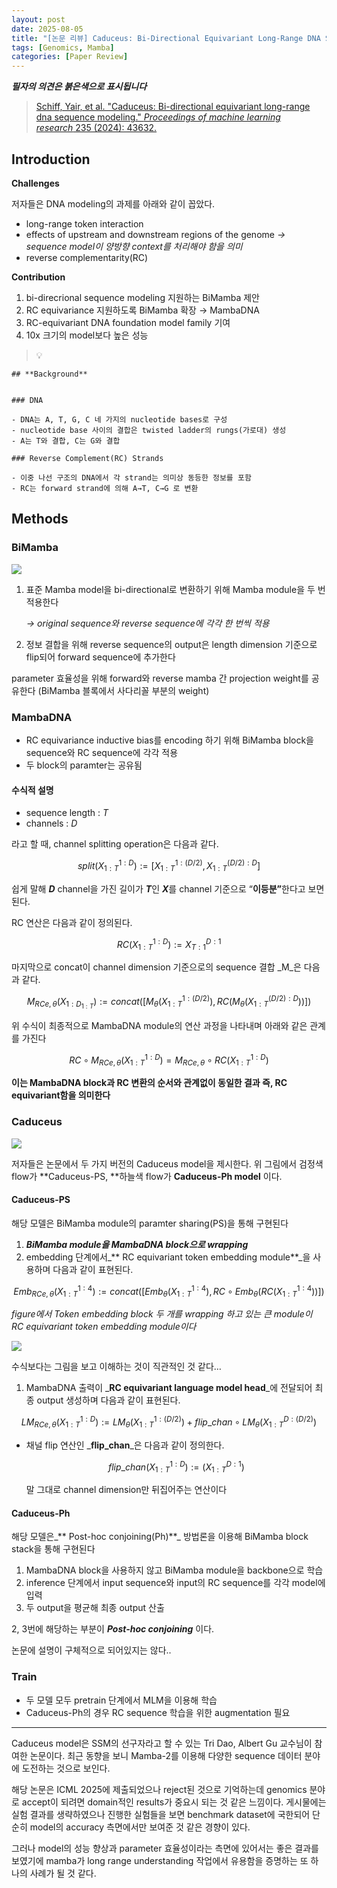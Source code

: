 ```yaml
---
layout: post
date: 2025-08-05
title: "[논문 리뷰] Caduceus: Bi-Directional Equivariant Long-Range DNA Sequence Modeling"
tags: [Genomics, Mamba]
categories: [Paper Review]
---
```


<span class="notion-red">_**필자의 의견은 붉은색으로 표시됩니다**_</span>


> [Schiff, Yair, et al. "Caduceus: Bi-directional equivariant long-range dna sequence modeling." ](https://pmc.ncbi.nlm.nih.gov/articles/PMC12189541/)[_Proceedings of machine learning research_](https://pmc.ncbi.nlm.nih.gov/articles/PMC12189541/)[ 235 (2024): 43632.](https://pmc.ncbi.nlm.nih.gov/articles/PMC12189541/)



## Introduction


**Challenges**


저자들은 DNA modeling의 과제를 아래와 같이 꼽았다.

- long-range token interaction
- effects of upstream and downstream regions of the genome 
_→ sequence model이 양방향 context를 처리해야 함을 의미_
- reverse complementarity(RC)

**Contribution**

1. bi-direcrional sequence modeling 지원하는 BiMamba 제안
1. RC equivariance 지원하도록 BiMamba 확장 → MambaDNA
1. RC-equivariant DNA foundation model family 기여
1. 10x 크기의 model보다 높은 성능

> 💡 


	## **Background**


	### DNA

	- DNA는 A, T, G, C 네 가지의 nucleotide bases로 구성
	- nucleotide base 사이의 결합은 twisted ladder의 rungs(가로대) 생성
	- A는 T와 결합, C는 G와 결합

	### Reverse Complement(RC) Strands

	- 이중 나선 구조의 DNA에서 각 strand는 의미상 동등한 정보를 포함
	- RC는 forward strand에 의해 A→T, C→G 로 변환


## Methods



### BiMamba


![](https://prod-files-secure.s3.us-west-2.amazonaws.com/542b861c-36a8-4051-84e5-8804b6728dba/2c247d59-7815-4980-99f0-8f0d21f445a7/image.png?X-Amz-Algorithm=AWS4-HMAC-SHA256&X-Amz-Content-Sha256=UNSIGNED-PAYLOAD&X-Amz-Credential=ASIAZI2LB46673MJS4MP%2F20251003%2Fus-west-2%2Fs3%2Faws4_request&X-Amz-Date=20251003T131706Z&X-Amz-Expires=3600&X-Amz-Security-Token=IQoJb3JpZ2luX2VjEK3%2F%2F%2F%2F%2F%2F%2F%2F%2F%2FwEaCXVzLXdlc3QtMiJHMEUCIQDK4RauHJZzjI41IozuzDUCVsqTumA5j3LBr49AqTvNWAIgeqzz9psUPsy8cZ%2FlMmuZs2DciD%2FIp5M56R4byh5lhRMq%2FwMIRhAAGgw2Mzc0MjMxODM4MDUiDFC7kSm7y51JfQcPRyrcA1baZrAUgpPCjkBBU1AtzjLGMVQdHjVMND31MqxVhIXb6AUnzUG2YXSJaPkMqzo3MQKO73OFiOUm1adcJe5vJtE%2FXnPVysLHe10Y9JUOVyYhPyz3O8kUJnUr9TS6bpe2Kv0qP3KmNnbYbaJs13I4hd%2BF1%2FhW5TtezV2t9D3GrrqYa6pT%2B6iLoKySRsqjNTc1mUnXAGpUFC4b06R%2FFFj4h9NEqOd%2F1JloJKbyAmxleBrQndYZLR5WKvT29myCyvBCwuwLjcoY80HnyGPiD0v7rmEWWnrcEXDMNufJSaqiOnSaEh6KO3B5w%2FlG0pFDhHDoENPLuX5GWiCan73JHLZPKxuL3KiA8Y5258UW8n7K4c9q43DCZEzcNyfgKn95cHPvlLyHu4OPZkivDrLe0x6QnIPfc5h7dL37CYuK2r78Rfa%2Fyn3Lf5g5pwL%2BcPj5kNRPjxNYYP821tXAwLt8bSfelf1wSBymQoudnaBj1Tnfd2KDf1H7wLwwIxxI%2Fg2LVzRoBstoA0v8IV9CWRNxXN%2BQLj3cz90dWVEWkh%2FhwEjotaT9mRvtLqQCakEGsquWQZn3DJB4kviTECbycYjsXgVFjYAM54%2FLPLKbG77fdPgHCZ7dva8gIGVQDzYkvfqBMPSP%2F8YGOqUBHYdydDOqvKszKTWuFn11ieie8xu%2Fx1Wd8PIwYU9kOlVdBGOkL%2B9J25Yd7Ez3G%2BfvCD9wekhk6NEgpuqDNxGiPoJ7iYLJIOx16j7C5ex9FLQMQ%2FZi76G3lfDyadnog5aTnosgfZxDao90d4%2FH4CJ3dwsi8qHt%2FNYJ0QIQk%2FUOY5GtXxlXq9iEl3mdTbRQlZ7eW%2BChSLr5O7uZ6p3s%2BrLpH0hBCkEN&X-Amz-Signature=a9890224199da2f47c19ce819e1c9ebb2e17c0d617be90b3da9bf78ba54ac896&X-Amz-SignedHeaders=host&x-amz-checksum-mode=ENABLED&x-id=GetObject)

1. 표준 Mamba model을 bi-directional로 변환하기 위해 Mamba module을 두 번 적용한다

	_→ original sequence와 reverse sequence에 각각 한 번씩 적용_

1. 정보 결합을 위해 reverse sequence의 output은 length dimension 기준으로 flip되어 forward sequence에 추가한다

parameter 효율성을 위해 forward와 reverse mamba 간 projection weight를 공유한다 (BiMamba 블록에서 사다리꼴 부분의 weight)



### MambaDNA

- RC equivariance inductive bias를 encoding 하기 위해 BiMamba block을 sequence와 RC sequence에 각각 적용
- 두 block의 paramter는 공유됨


#### 수식적 설명

- sequence length : _T_
- channels : _D_

라고 할 때,  channel splitting operation은 다음과 같다.


$$
split(X^{1:D}_{1:T}):=[X^{1:(D/2)}_{1:T},X^{(D/2):D}_{1:T}]
$$


<span class="notion-red">쉽게 말해 </span><span class="notion-red">_**D**_</span><span class="notion-red"> channel을 가진 길이가 </span><span class="notion-red">_**T**_</span><span class="notion-red">인 </span><span class="notion-red">_**X**_</span><span class="notion-red">를 channel 기준으로 “</span><span class="notion-red">**이등분”**</span><span class="notion-red">한다고 보면 된다.</span>


RC 연산은 다음과 같이 정의된다.


$$
RC(X^{1:D}_{1:T}):=X^{D:1}_{T:1}
$$


마지막으로 concat이 channel dimension 기준으로의 sequence 결합 _M_은 다음과 같다.


$$
M_{RCe,\theta}(X_{1:D_{1:T}}):=concat([M_{\theta}(X^{1:(D/2)}_{1:T}),RC(M_{\theta}(X^{(D/2):D}_{1:T}))])
$$


위 수식이 최종적으로 MambaDNA module의 연산 과정을 나타내며 아래와 같은 관계를 가진다


$$
RC\circ M_{RCe,\theta}(X^{1:D}_{1:T}) = M_{RCe,\theta} \circ RC(X^{1:D}_{1:T})
$$


**이는 MambaDNA block과 RC 변환의 순서와 관계없이 동일한 결과 즉, RC equivariant함을 의미한다**



### Caduceus


![](https://prod-files-secure.s3.us-west-2.amazonaws.com/542b861c-36a8-4051-84e5-8804b6728dba/f94a60d7-8145-473b-aef9-7c68d3ec604a/image.png?X-Amz-Algorithm=AWS4-HMAC-SHA256&X-Amz-Content-Sha256=UNSIGNED-PAYLOAD&X-Amz-Credential=ASIAZI2LB46673MJS4MP%2F20251003%2Fus-west-2%2Fs3%2Faws4_request&X-Amz-Date=20251003T131707Z&X-Amz-Expires=3600&X-Amz-Security-Token=IQoJb3JpZ2luX2VjEK3%2F%2F%2F%2F%2F%2F%2F%2F%2F%2FwEaCXVzLXdlc3QtMiJHMEUCIQDK4RauHJZzjI41IozuzDUCVsqTumA5j3LBr49AqTvNWAIgeqzz9psUPsy8cZ%2FlMmuZs2DciD%2FIp5M56R4byh5lhRMq%2FwMIRhAAGgw2Mzc0MjMxODM4MDUiDFC7kSm7y51JfQcPRyrcA1baZrAUgpPCjkBBU1AtzjLGMVQdHjVMND31MqxVhIXb6AUnzUG2YXSJaPkMqzo3MQKO73OFiOUm1adcJe5vJtE%2FXnPVysLHe10Y9JUOVyYhPyz3O8kUJnUr9TS6bpe2Kv0qP3KmNnbYbaJs13I4hd%2BF1%2FhW5TtezV2t9D3GrrqYa6pT%2B6iLoKySRsqjNTc1mUnXAGpUFC4b06R%2FFFj4h9NEqOd%2F1JloJKbyAmxleBrQndYZLR5WKvT29myCyvBCwuwLjcoY80HnyGPiD0v7rmEWWnrcEXDMNufJSaqiOnSaEh6KO3B5w%2FlG0pFDhHDoENPLuX5GWiCan73JHLZPKxuL3KiA8Y5258UW8n7K4c9q43DCZEzcNyfgKn95cHPvlLyHu4OPZkivDrLe0x6QnIPfc5h7dL37CYuK2r78Rfa%2Fyn3Lf5g5pwL%2BcPj5kNRPjxNYYP821tXAwLt8bSfelf1wSBymQoudnaBj1Tnfd2KDf1H7wLwwIxxI%2Fg2LVzRoBstoA0v8IV9CWRNxXN%2BQLj3cz90dWVEWkh%2FhwEjotaT9mRvtLqQCakEGsquWQZn3DJB4kviTECbycYjsXgVFjYAM54%2FLPLKbG77fdPgHCZ7dva8gIGVQDzYkvfqBMPSP%2F8YGOqUBHYdydDOqvKszKTWuFn11ieie8xu%2Fx1Wd8PIwYU9kOlVdBGOkL%2B9J25Yd7Ez3G%2BfvCD9wekhk6NEgpuqDNxGiPoJ7iYLJIOx16j7C5ex9FLQMQ%2FZi76G3lfDyadnog5aTnosgfZxDao90d4%2FH4CJ3dwsi8qHt%2FNYJ0QIQk%2FUOY5GtXxlXq9iEl3mdTbRQlZ7eW%2BChSLr5O7uZ6p3s%2BrLpH0hBCkEN&X-Amz-Signature=e22bd4705f53b196dd706e143e49052f371c1d233d7d08c7817665ff2a5b1271&X-Amz-SignedHeaders=host&x-amz-checksum-mode=ENABLED&x-id=GetObject)


저자들은 논문에서 두 가지 버전의 Caduceus model을 제시한다. 위 그림에서 검정색 flow가 **Caduceus-PS, **하늘색 flow가 **Caduceus-Ph model** 이다.



#### Caduceus-PS


해당 모델은 BiMamba module의 paramter sharing(PS)을 통해 구현된다

1. _**BiMamba module을 MambaDNA block으로 wrapping**_
1. embedding 단계에서_** RC equivariant token embedding module**_을 사용하며 다음과 같이 표현된다.

$$
Emb_{RCe,\theta}(X^{1:4}_{1:T}):=concat([Emb_{\theta}(X^{1:4}_{1:T}),RC \circ Emb_{\theta}(RC(X^{1:4}_{1:T}))])
$$


_figure에서 Token embedding block 두 개를 wrapping 하고 있는 큰 module이 RC equivariant token embedding module이다_


![](https://prod-files-secure.s3.us-west-2.amazonaws.com/542b861c-36a8-4051-84e5-8804b6728dba/b175e4da-71eb-4e91-8c23-a06dabe673c9/image.png?X-Amz-Algorithm=AWS4-HMAC-SHA256&X-Amz-Content-Sha256=UNSIGNED-PAYLOAD&X-Amz-Credential=ASIAZI2LB46673MJS4MP%2F20251003%2Fus-west-2%2Fs3%2Faws4_request&X-Amz-Date=20251003T131707Z&X-Amz-Expires=3600&X-Amz-Security-Token=IQoJb3JpZ2luX2VjEK3%2F%2F%2F%2F%2F%2F%2F%2F%2F%2FwEaCXVzLXdlc3QtMiJHMEUCIQDK4RauHJZzjI41IozuzDUCVsqTumA5j3LBr49AqTvNWAIgeqzz9psUPsy8cZ%2FlMmuZs2DciD%2FIp5M56R4byh5lhRMq%2FwMIRhAAGgw2Mzc0MjMxODM4MDUiDFC7kSm7y51JfQcPRyrcA1baZrAUgpPCjkBBU1AtzjLGMVQdHjVMND31MqxVhIXb6AUnzUG2YXSJaPkMqzo3MQKO73OFiOUm1adcJe5vJtE%2FXnPVysLHe10Y9JUOVyYhPyz3O8kUJnUr9TS6bpe2Kv0qP3KmNnbYbaJs13I4hd%2BF1%2FhW5TtezV2t9D3GrrqYa6pT%2B6iLoKySRsqjNTc1mUnXAGpUFC4b06R%2FFFj4h9NEqOd%2F1JloJKbyAmxleBrQndYZLR5WKvT29myCyvBCwuwLjcoY80HnyGPiD0v7rmEWWnrcEXDMNufJSaqiOnSaEh6KO3B5w%2FlG0pFDhHDoENPLuX5GWiCan73JHLZPKxuL3KiA8Y5258UW8n7K4c9q43DCZEzcNyfgKn95cHPvlLyHu4OPZkivDrLe0x6QnIPfc5h7dL37CYuK2r78Rfa%2Fyn3Lf5g5pwL%2BcPj5kNRPjxNYYP821tXAwLt8bSfelf1wSBymQoudnaBj1Tnfd2KDf1H7wLwwIxxI%2Fg2LVzRoBstoA0v8IV9CWRNxXN%2BQLj3cz90dWVEWkh%2FhwEjotaT9mRvtLqQCakEGsquWQZn3DJB4kviTECbycYjsXgVFjYAM54%2FLPLKbG77fdPgHCZ7dva8gIGVQDzYkvfqBMPSP%2F8YGOqUBHYdydDOqvKszKTWuFn11ieie8xu%2Fx1Wd8PIwYU9kOlVdBGOkL%2B9J25Yd7Ez3G%2BfvCD9wekhk6NEgpuqDNxGiPoJ7iYLJIOx16j7C5ex9FLQMQ%2FZi76G3lfDyadnog5aTnosgfZxDao90d4%2FH4CJ3dwsi8qHt%2FNYJ0QIQk%2FUOY5GtXxlXq9iEl3mdTbRQlZ7eW%2BChSLr5O7uZ6p3s%2BrLpH0hBCkEN&X-Amz-Signature=42d59920bf534cd6ac140f18fd62091cc8f8a2199ef622e5af739a7700af55de&X-Amz-SignedHeaders=host&x-amz-checksum-mode=ENABLED&x-id=GetObject)


<span class="notion-red">수식보다는 그림을 보고 이해하는 것이 직관적인 것 같다…</span>

1. MambaDNA 출력이 _**RC equivariant language model head**_에 전달되어 최종 output 생성하며 다음과 같이 표현된다.

$$
LM_{RCe,\theta}(X^{1:D}_{1:T}):= LM_{\theta}(X^{1:(D/2)}_{1:T})+flip\_chan\circ LM_{\theta}(X^{D:(D/2)}_{1:T})
$$

- 채널 flip 연산인 _**flip\_chan**_은 다음과 같이 정의한다.

	$$
	flip\_chan(X^{1:D}_{1:T}):=(X^{D:1}_{1:T})
	$$


	말 그대로 channel dimension만 뒤집어주는 연산이다



#### Caduceus-Ph


해당 모델은_** Post-hoc conjoining(Ph)**_ 방법론을 이용해 BiMamba block stack을 통해 구현된다

1. MambaDNA block을 사용하지 않고 BiMamba module을 backbone으로 학습
1. inference 단계에서 input sequence와 input의 RC sequence를 각각 model에 입력
1. 두 output을 평균해 최종 output 산출

2, 3번에 해당하는 부분이 _**Post-hoc conjoining**_ 이다.


<span class="notion-red">논문에 설명이 구체적으로 되어있지는 않다..</span>



### Train

- 두 모델 모두 pretrain 단계에서 MLM을 이용해 학습
- Caduceus-Ph의 경우 RC sequence 학습을 위한 augmentation 필요

---


<span class="notion-red">Caduceus model은 SSM의 선구자라고 할 수 있는 Tri Dao, Albert Gu 교수님이 참여한 논문이다. 최근 동향을 보니 Mamba-2를 이용해 다양한 sequence 데이터 분야에 도전하는 것으로 보인다.</span>


<span class="notion-red">해당 논문은 ICML 2025에 제출되었으나 reject된 것으로 기억하는데 genomics 분야로 accept이 되려면 domain적인 results가 중요시 되는 것 같은 느낌이다. 게시물에는 실험 결과를 생략하였으나 진행한 실험들을 보면 benchmark dataset에 국한되어 단순히 model의 accuracy 측면에서만 보여준 것 같은 경향이 있다.</span>


<span class="notion-red">그러나 model의 성능 향상과 parameter 효율성이라는 측면에 있어서는 좋은 결과를 보였기에 mamba가 long range understanding 작업에서 유용함을 증명하는 또 하나의 사례가 될 것 같다.</span>

